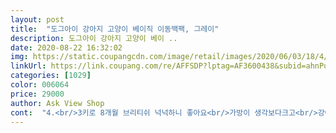 ```yaml
---
layout: post 
title:  "도그아이 강아지 고양이 베이직 이동백팩, 그레이" 
description: 도그아이 강아지 고양이 베이 ..
date: 2020-08-22 16:32:02 
img: https://static.coupangcdn.com/image/retail/images/2020/06/03/18/4/63e9fa54-bbde-491d-85b5-ef6d0eb72cf4.jpg 
linkUrl: https://link.coupang.com/re/AFFSDP?lptag=AF3600438&subid=ahnPublicAsk&pageKey=1666591114&itemId=2839606511&vendorItemId=70828993512&traceid=V0-113-8626f834a81c0a78 
categories: [1029] 
color: 006064 
price: 29000 
author: Ask View Shop 
cont:  "4.<br/>3키로 8개월 브리티쉬 넉넉하니 좋아요<br/>가방이 생각보다크고<br/>강아지 분양받느라.<br/>.<br/>  갖고올게 필요했눈데<br/>견고합니다<br/>구매후 우리 쌤 잘 데려왔어요 감사합니다<br/>발판에 패드 딱 깔고 강아지가 발판이랑 장난도치구<br/>예쁘고 디자인도 좋고 냥이도 편안해 합니다 길이 조절도 잘되고요 이가방 냥이 어머님들 추천드려요<br/>잠도 잘자네요!!<br/>" 
---
```

